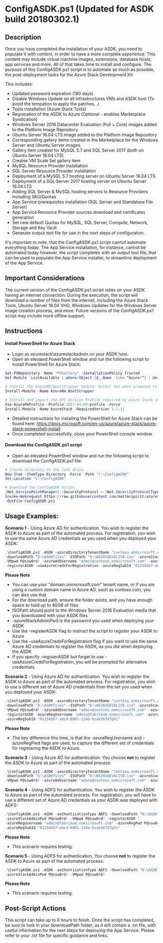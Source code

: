 ConfigASDK.ps1 (Updated for ASDK build 20180302.1)
==============
Description
-----------
Once you have completed the installation of your ASDK, you need to populate it with content, in order to have a more complete experience. This content may include
virtual machine images, extensions, database hosts, app services and more. All of that takes time to install and configure.
The purpose of this ConfigASDK.ps1 script is to automate as much as possible, the post-deployment tasks for the Azure Stack Development Kit

This includes:
* Updated password expiration (180 days)
* Disable Windows Update on all infrastructures VMs and ASDK host (To avoid the tempation to apply the patches...)
* Tools installation (Azure Stack Tools)
* Registration of the ASDK to Azure (Optional - enables Marketplace Syndication)
* Windows Server 2016 Datacenter Evaluation (Full + Core) images added to the Platform Image Repository
* Ubuntu Server 16.04-LTS image added to the Platform Image Repository
* Corresponding gallery items created in the Marketplace for the Windows Server and Ubuntu Server images.
* Gallery item created for MySQL 5.7 and SQL Server 2017 (both on Ubuntu Server 16.04 LTS)
* Creates VM Scale Set gallery item
* MySQL Resource Provider installation
* SQL Server Resource Provider installation
* Deployment of a MySQL 5.7 hosting server on Ubuntu Server 16.04 LTS
* Deployment of a SQL Server 2017 hosting server on Ubuntu Server 16.04 LTS
* Adding SQL Server & MySQL hosting servers to Resource Providers including SKU/Quotas
* App Service prerequisites installation (SQL Server and Standalone File Server)
* App Service Resource Provider sources download and certificates generation
* Set new default Quotas for MySQL, SQL Server, Compute, Network, Storage and Key Vault
* Generate output text file for use in the next steps of configuration.

It's important to note, that the ConfigASDK.ps1 script cannot automate everything today. The App Service installation, for instance, cannot be automated today
however, the script completes with an output text file, that can be used to populate the App Service installer, to streamline deployment of the App Service.

Important Considerations
------------
The current version of the ConfigASDK.ps1 script relies on your ASDK having an internet connection. During the execution, the script will download a number of
files from the internet, including the Azure Stack Tools, Ubuntu Server 16.04 VHD, Windows Updates for the Windows Server image creation process, and more. Future versions
of the ConfigASDK.ps1 script may include more offline support.

Instructions
------------
#### Install PowerShell for Azure Stack ####

* Login as azurestack\azurestackadmin on your ASDK host.
* Open an elevated PowerShell window and run the following script to install PowerShell for Azure Stack:

```PowerShell
Set-PSRepository -Name "PSGallery" -InstallationPolicy Trusted
Get-Module -ListAvailable | where-Object {$_.Name -like “Azure*”} | Uninstall-Module

# Install the AzureRM.Bootstrapper module. Select Yes when prompted to install NuGet.
Install-Module -Name AzureRm.BootStrapper

# Install and import the API Version Profile required by Azure Stack into the current PowerShell session.
Use-AzureRmProfile -Profile 2017-03-09-profile -Force
Install-Module -Name AzureStack -RequiredVersion 1.2.11
```

* Detailed instructions for installing the PowerShell for Azure Stack can be found here: https://docs.microsoft.com/en-us/azure/azure-stack/azure-stack-powershell-install
* Once completed successfully, close your PowerShell console window.

#### Download the ConfigASDK.ps1 script ####

* Open an elevated PowerShell window and run the following script to download the ConfigASDK.ps1 file:

```PowerShell
# Create directory on the root drive.
New-Item -ItemType Directory -Force -Path "C:\ConfigASDK"
Set-Location "C:\ConfigASDK"

# Download the ConfigASDK Script.
[Net.ServicePointManager]::SecurityProtocol = [Net.SecurityProtocolType]::Tls12
Invoke-Webrequest https://raw.githubusercontent.com/mattmcspirit/azurestack/master/deployment/ConfigASDK.ps1 `
-OutFile ConfigASDK.ps1
```

Usage Examples:
-------------

**Scenario 1** - Using Azure AD for authentication. You wish to register the ASDK to Azure as part of the automated process. For registration, you wish to use the same Azure AD credentials
as you used when you deployed your ASDK:

```PowerShell
.\ConfigASDK.ps1 -ASDK -azureDirectoryTenantName "contoso.onmicrosoft.com" -authenticationType AzureAD `
-downloadPath "D:\ASDKfiles" -ISOPath "D:\WS2016EVALISO.iso" -azureStackAdminPwd P@ssw0rd! `
-VMpwd P@ssw0rd! -azureAdUsername "admin@contoso.onmicrosoft.com" -azureAdPwd P@ssw0rd! `
-registerASDK -useAzureCredsForRegistration -azureRegSubId "01234567-abcd-8901-234a-bcde5678fghi"
```

**Please Note**
* You can use your "domain.onmicrosoft.com" tenant name, or if you are using a custom domain name in Azure AD, such as contoso.com, you can also use that
* For the download path, ensure the folder exists, and you have enough space to hold up to 40GB of files
* ISOPath should point to the Windows Server 2016 Evaluation media that you downloaded with your ASDK files
* -azureStackAdminPwd is the password you used when deploying your ASDK
* Use the -registerASDK flag to instruct the script to register your ASDK to Azure
* Use the -useAzureCredsForRegistration flag if you want to use the same Azure AD credentials to register the ASDK, as you did when deploying the ASDK
* If you specify -registerASDK but forget to use -useAzureCredsForRegistration, you will be prompted for alternative credentials

**Scenario 2** - Using Azure AD for authentication. You wish to register the ASDK to Azure as part of the automated process. For registration, you wish to use a different set of Azure AD credentials from the set you used when you deployed your ASDK:

```PowerShell
.\ConfigASDK.ps1 -ASDK -azureDirectoryTenantName "contoso.onmicrosoft.com" -authenticationType AzureAD `
-downloadPath "D:\ASDKfiles" -ISOPath "D:\WS2016EVALISO.iso" -azureStackAdminPwd P@ssw0rd! `
-VMpwd P@ssw0rd! -azureAdUsername "admin@contoso.onmicrosoft.com" -azureAdPwd P@ssw0rd! `
-registerASDK -azureRegUsername "admin@fabrikam.onmicrosoft.com" -azureRegPwd P@ssw0rd! `
-azureRegSubId "01234567-abcd-8901-234a-bcde5678fghi"
```

**Please Note**
* The key difference this time, is that the -azureRegUsername and -azureRegPwd flags are used, to capture the different set of credentials for registering the ASDK to Azure.

**Scenario 3** - Using Azure AD for authentication. You choose **not** to register the ASDK to Azure as part of the automated process:

```PowerShell
.\ConfigASDK.ps1 -ASDK -azureDirectoryTenantName "contoso.onmicrosoft.com" -authenticationType AzureAD `
-downloadPath "D:\ASDKfiles" -ISOPath "D:\WS2016EVALISO.iso" -azureStackAdminPwd P@ssw0rd! `
-VMpwd P@ssw0rd! -azureAdUsername "admin@contoso.onmicrosoft.com" -azureAdPwd P@ssw0rd!
```


**Scenario 4** - Using ADFS for authentication. You wish to register the ASDK to Azure as part of the automated process. For registration, you will have to use a different set of Azure AD credentials as your ASDK was deployed with ADFS:

```PowerShell
.\ConfigASDK.ps1 -ASDK -authenticationType ADFS -downloadPath "D:\ASDKfiles" -ISOPath "D:\WS2016EVALISO.iso" `
-azureStackAdminPwd P@ssw0rd! -VMpwd P@ssw0rd! -registerASDK `
-azureRegUsername "admin@fabrikam.onmicrosoft.com" -azureRegPwd P@ssw0rd! `
-azureRegSubId "01234567-abcd-8901-234a-bcde5678fghi"
```

**Please Note**
* This scenario requires testing.

**Scenario 5** - Using ADFS for authentication. You choose **not** to register the ASDK to Azure as part of the automated process:

```PowerShell
.\ConfigASDK.ps1 -ASDK -authenticationType ADFS -downloadPath "D:\ASDKfiles" -ISOPath "D:\WS2016EVALISO.iso" `
-azureStackAdminPwd P@ssw0rd! -VMpwd P@ssw0rd!
```

**Please Note**
* This scenario requires testing.

Post-Script Actions
-------------------
This script can take up to 6 hours to finish.
Once the script has completed, be sure to look in your downloadPath folder, as it will contain a .txt file, with useful information for the next steps for deploying the App Service.
Please refer to your .txt file for specific guidance and links.